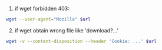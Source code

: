 1. if wget forbidden 403:
```bash
wget --user-agent="Mozilla" $url
```

2. if wget obtain wrong file like 'download?...'
```bash
wget -v --content-disposition --header 'Cookie: ...' $url
```
